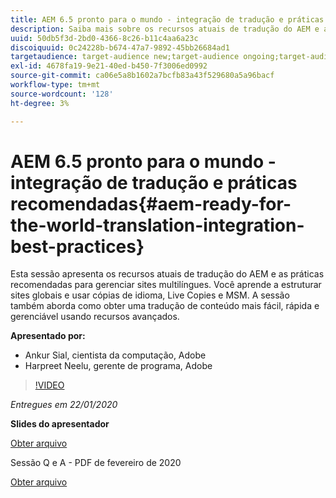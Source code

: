 ```yaml
---
title: AEM 6.5 pronto para o mundo - integração de tradução e práticas recomendadas
description: Saiba mais sobre os recursos atuais de tradução do AEM e as práticas recomendadas para gerenciar sites multilíngues. Saiba como estruturar sites globais, usar cópias de idioma, Live Copies e MSM. Obtenha uma tradução de conteúdo mais fácil, rápida e gerenciável usando recursos avançados.
uuid: 50db5f3d-2bd0-4366-8c26-b11c4aa6a23c
discoiquuid: 0c24228b-b674-47a7-9892-45bb26684ad1
targetaudience: target-audience new;target-audience ongoing;target-audience upgrader
exl-id: 4678fa19-9e21-40ed-b450-7f3006ed0992
source-git-commit: ca06e5a8b1602a7bcfb83a43f529680a5a96bacf
workflow-type: tm+mt
source-wordcount: '128'
ht-degree: 3%

---
```


# AEM 6.5 pronto para o mundo - integração de tradução e práticas recomendadas{#aem-ready-for-the-world-translation-integration-best-practices}

Esta sessão apresenta os recursos atuais de tradução do AEM e as práticas recomendadas para gerenciar sites multilíngues. Você aprende a estruturar sites globais e usar cópias de idioma, Live Copies e MSM. A sessão também aborda como obter uma tradução de conteúdo mais fácil, rápida e gerenciável usando recursos avançados.

**Apresentado por:**

* Ankur Sial, cientista da computação, Adobe
* Harpreet Neelu, gerente de programa, Adobe

>[!VIDEO](https://video.tv.adobe.com/v/31153?quality=9)

*Entregues em 22/01/2020*

**Slides do apresentador**

[Obter arquivo](assets/gems-2020-translations.pdf)

Sessão Q e A - PDF de fevereiro de 2020

[Obter arquivo](assets/aem-gems-translationqnafeb2020.pdf)
